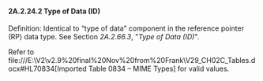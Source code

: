 #### 2A.2.24.2 Type of Data (ID)

Definition: Identical to “type of data” component in the reference pointer (RP) data type. See Section _2A.2.66.3_, "_Type of Data (ID)_".

Refer to file:///E:\V2\v2.9%20final%20Nov%20from%20Frank\V29_CH02C_Tables.docx#HL70834[Imported Table 0834 – MIME Types] for valid values.
